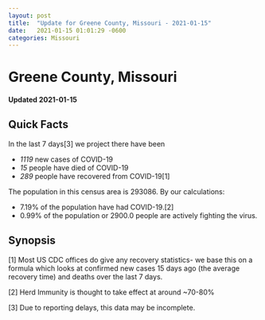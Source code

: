 ```yaml
---
layout: post
title:  "Update for Greene County, Missouri - 2021-01-15"
date:   2021-01-15 01:01:29 -0600
categories: Missouri
---
```


# Greene County, Missouri
#### Updated 2021-01-15

## Quick Facts

In the last 7 days[3] we project there have been
- *1119* new cases of COVID-19
- *15* people have died of COVID-19
- *289* people have recovered from COVID-19[1]

The population in this census area is 293086. By our calculations:
- 7.19% of the population have had COVID-19.[2]
- 0.99% of the population or 2900.0 people are actively fighting the virus.

## Synopsis




[1] Most US CDC offices do give any recovery statistics- we base this on a formula which looks at confirmed new cases
15 days ago (the average recovery time) and deaths over the last 7 days.

[2] Herd Immunity is thought to take effect at around ~70-80%

[3] Due to reporting delays, this data may be incomplete.
 
    